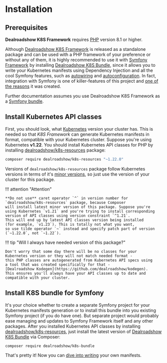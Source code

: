 # Installation

## Prerequisites
**Dealroadshow K8S Framework** requires [PHP](https://php.net) version 8.1 or higher.

Although [Dealroadshow K8S Framework](https://github.com/dealroadshow/k8s-framework)
is released as a standalone package and can be used with a PHP framework of 
your preference or without any of them, it is highly recommended to use it with 
[Symfony Framework](https://symfony.com) by installing
[Dealroadshow K8S Bundle](https://github.com/dealroadshow/k8s-bundle), since it allows
you to write your Kubernetes manifests using Dependency Injection and all the cool Symfony
features, such as
[autowiring](https://symfony.com/doc/current/service_container/autowiring.html)
and 
[autoconfiguration](https://symfony.com/doc/current/service_container.html#the-autoconfigure-option).
In fact, integration with Symfony is one of killer-features of this project and
[one of the reasons](vision.md) it was created.

Further documentation assumes you use Dealroadshow K8S Framework as a
[Symfony bundle](https://github.com/dealroadshow/k8s-bundle).

## Install Kubernetes API classes
First, you should look, what [Kubernetes](https://kubernetes.io) version your cluster has.
This is needed so that *K8S Framework* can generate Kubernetes manifests in format,
compatible with your Kubernetes cluster. Suppose you're using Kubernetes **v1.22**. You
should install Kubernetes API classes for PHP by installing 
[dealroadshow/k8s-resources](https://github.com/dealroadshow/k8s-resources) package:

```bash
composer require dealroadshow/k8s-resources "~1.22.0"
```

Versions of `dealroadshow/k8s-resources` package follow Kubernetes versions in terms
of it's [minor versions](https://semver.org/), so just use the version of your cluster for this
package.

!!! attention "Attention"

    **Do not use** caret operator `^` in version number for
    `dealroadshow/k8s-resources` package, because Composer
    will install latest minor version of this package. Suppose you're
    using Kubernetes `v1.21` and you're trying to install corresponding
    version of API classes using version constraint `^1.21`. 
    This will end up by latest API classes version being installed 
    (for example, `v1.23`). This is totally not what you want,
    so use tilde operator `~` instead and specify patch part of version
    (`~1.22.0`, not `~1.22`).

!!! tip "Will I always have needed version of this package?"

    Don't worry that some day there will be no classes for your
    Kubernetes version or they will not match needed format -
    this PHP classes are autogenerated from Kubernetes API specs using
    a tool that was created specifically for that -
    [Dealroadshow Kodegen](https://github.com/dealroadshow/kodegen).
    This ensures you'll always have your API classes up to date and
    compatible with your cluster.

## Install K8S bundle for Symfony
It's your choice whether to create a separate Symfony project for your Kubernetes manifests
generation or to install this bundle into you existing Symfony project (if you do have one).
But separate project would probably ease managing and updates to Symfony Framework
itself and any other packages.
After you installed Kubernetes API classes by installing 
[dealroadshow/k8s-resources](https://github.com/dealroadshow/k8s-resources),
just install the latest version of
[Dealroadshow K8S Bundle](https://github.com/dealroadshow/k8s-bundle) via Composer:

```bash
composer require dealroadshow/k8s-bundle
```

That's pretty it! Now you can [dive into writing](getting-started.md) your own manifests.
